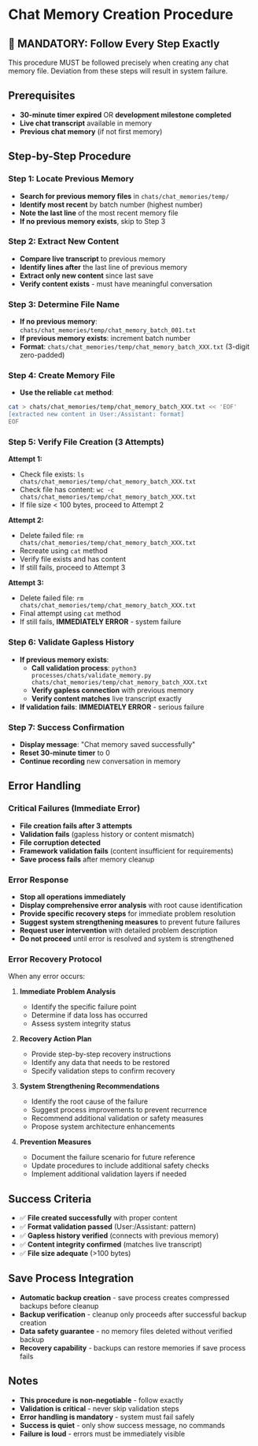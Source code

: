 # Chat Memory Creation Procedure

## 🚨 MANDATORY: Follow Every Step Exactly

This procedure MUST be followed precisely when creating any chat memory file. Deviation from these steps will result in system failure.

## Prerequisites
- **30-minute timer expired** OR **development milestone completed**
- **Live chat transcript** available in memory
- **Previous chat memory** (if not first memory)

## Step-by-Step Procedure

### Step 1: Locate Previous Memory
- **Search for previous memory files** in `chats/chat_memories/temp/`
- **Identify most recent** by batch number (highest number)
- **Note the last line** of the most recent memory file
- **If no previous memory exists**, skip to Step 3

### Step 2: Extract New Content
- **Compare live transcript** to previous memory
- **Identify lines after** the last line of previous memory
- **Extract only new content** since last save
- **Verify content exists** - must have meaningful conversation

### Step 3: Determine File Name
- **If no previous memory**: `chats/chat_memories/temp/chat_memory_batch_001.txt`
- **If previous memory exists**: increment batch number
- **Format**: `chats/chat_memories/temp/chat_memory_batch_XXX.txt` (3-digit zero-padded)

### Step 4: Create Memory File
- **Use the reliable `cat` method**:
```bash
cat > chats/chat_memories/temp/chat_memory_batch_XXX.txt << 'EOF'
[extracted new content in User:/Assistant: format]
EOF
```

### Step 5: Verify File Creation (3 Attempts)
**Attempt 1:**
- Check file exists: `ls chats/chat_memories/temp/chat_memory_batch_XXX.txt`
- Check file has content: `wc -c chats/chat_memories/temp/chat_memory_batch_XXX.txt`
- If file size < 100 bytes, proceed to Attempt 2

**Attempt 2:**
- Delete failed file: `rm chats/chat_memories/temp/chat_memory_batch_XXX.txt`
- Recreate using `cat` method
- Verify file exists and has content
- If still fails, proceed to Attempt 3

**Attempt 3:**
- Delete failed file: `rm chats/chat_memories/temp/chat_memory_batch_XXX.txt`
- Final attempt using `cat` method
- If still fails, **IMMEDIATELY ERROR** - system failure

### Step 6: Validate Gapless History
- **If previous memory exists**:
  - **Call validation process**: `python3 processes/chats/validate_memory.py chats/chat_memories/temp/chat_memory_batch_XXX.txt`
  - **Verify gapless connection** with previous memory
  - **Verify content matches** live transcript exactly
- **If validation fails**: **IMMEDIATELY ERROR** - serious failure

### Step 7: Success Confirmation
- **Display message**: "Chat memory saved successfully"
- **Reset 30-minute timer** to 0
- **Continue recording** new conversation in memory

## Error Handling

### Critical Failures (Immediate Error)
- **File creation fails after 3 attempts**
- **Validation fails** (gapless history or content mismatch)
- **File corruption detected**
- **Framework validation fails** (content insufficient for requirements)
- **Save process fails** after memory cleanup

### Error Response
- **Stop all operations immediately**
- **Display comprehensive error analysis** with root cause identification
- **Provide specific recovery steps** for immediate problem resolution
- **Suggest system strengthening measures** to prevent future failures
- **Request user intervention** with detailed problem description
- **Do not proceed** until error is resolved and system is strengthened

### Error Recovery Protocol
When any error occurs:

1. **Immediate Problem Analysis**
   - Identify the specific failure point
   - Determine if data loss has occurred
   - Assess system integrity status

2. **Recovery Action Plan**
   - Provide step-by-step recovery instructions
   - Identify any data that needs to be restored
   - Specify validation steps to confirm recovery

3. **System Strengthening Recommendations**
   - Identify the root cause of the failure
   - Suggest process improvements to prevent recurrence
   - Recommend additional validation or safety measures
   - Propose system architecture enhancements

4. **Prevention Measures**
   - Document the failure scenario for future reference
   - Update procedures to include additional safety checks
   - Implement additional validation layers if needed

## Success Criteria
- ✅ **File created successfully** with proper content
- ✅ **Format validation passed** (User:/Assistant: pattern)
- ✅ **Gapless history verified** (connects with previous memory)
- ✅ **Content integrity confirmed** (matches live transcript)
- ✅ **File size adequate** (>100 bytes)

## Save Process Integration
- **Automatic backup creation** - save process creates compressed backups before cleanup
- **Backup verification** - cleanup only proceeds after successful backup creation
- **Data safety guarantee** - no memory files deleted without verified backup
- **Recovery capability** - backups can restore memories if save process fails

## Notes
- **This procedure is non-negotiable** - follow exactly
- **Validation is critical** - never skip validation steps
- **Error handling is mandatory** - system must fail safely
- **Success is quiet** - only show success message, no commands
- **Failure is loud** - errors must be immediately visible
